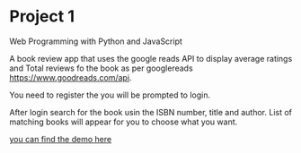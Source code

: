 # Project 1

Web Programming with Python and JavaScript

A book review app that uses the google reads API to display average ratings and Total reviews fo the book as per googlereads https://www.goodreads.com/api.

You need to register the you will be prompted to login. 

After login search for the book usin the ISBN number, title and author. List of matching books will appear for you to choose what you want.

[you can find the demo here](https://www.goodreads.com/api)
